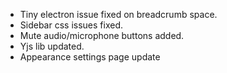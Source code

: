 - Tiny electron issue fixed on breadcrumb space.
- Sidebar css issues fixed.
- Mute audio/microphone buttons added.
- Yjs lib updated.
- Appearance settings page update
